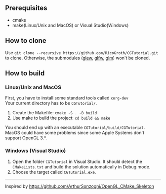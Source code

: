 ## Prerequisites
- cmake
- make(Linux/Unix and MacOS) or Visual Studio(Windows)

## How to clone
Use `git clone --recursive https://github.com/RicoGroth/CGTutorial.git` to clone. Otherwise, the submodules ([glew](https://github.com/Perlmint/glew-cmake), [glfw](https://github.com/glfw/glfw), [glm](https://github.com/g-truc/glm)) won't be cloned.

## How to build
### Linux/Unix and MacOS
First, you have to install some standard tools called `xorg-dev`  
Your current directory has to be `CGTutorial/`.  
1. Create the Makefile: `cmake -S . -B build`
2. Use make to build the project: `cd build && make`

You should end up with an executable `CGTutorial/build/CGTutorial`.  
MacOS could have some problems since some Apple Systems don't support OpenGL 3.*. 

### Windows (Visual Studio)
1. Open the folder `CGTutorial` in Visual Studio. It should detect the `CMakeLists.txt` and build the solution automatically in Debug mode.
2. Choose the target called `CGTutorial.exe`.
---
Inspired by https://github.com/ArthurSonzogni/OpenGL_CMake_Skeleton
